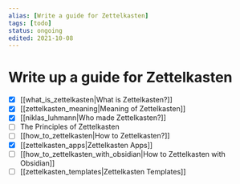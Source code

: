 ```yaml
---
alias: [Write a guide for Zettelkasten]
tags: [todo]
status: ongoing
edited: 2021-10-08
---
```


# Write up a guide for Zettelkasten
- [x] [[what_is_zettelkasten|What is Zettelkasten?]]
- [x] [[zettelkasten_meaning|Meaning of Zettelkasten]]
- [x] [[niklas_luhmann|Who made Zettelkasten?]]
- [ ] The Principles of Zettelkasten
- [ ] [[how_to_zettelkasten|How to Zettelkasten?]]
- [x] [[zettelkasten_apps|Zettelkasten Apps]]
- [ ] [[how_to_zettelkasten_with_obsidian|How to Zettelkasten with Obsidian]]
- [ ] [[zettelkasten_templates|Zettelkasten Templates]]